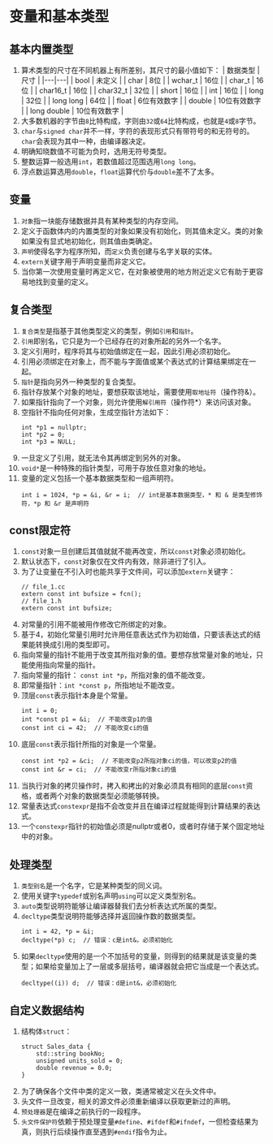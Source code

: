 # 变量和基本类型

## 基本内置类型

1. 算术类型的尺寸在不同机器上有所差别，其尺寸的最小值如下：
    | 数据类型 | 尺寸 |
    |---|---|
    | bool | 未定义 |
    | char | 8位 |
    | wchar_t | 16位 |
    | char_t | 16位 |
    | char16_t | 16位 |
    | char32_t | 32位 |
    | short | 16位 |
    | int | 16位 |
    | long | 32位 |
    | long long | 64位 |
    | float | 6位有效数字 |
    | double | 10位有效数字 |
    | long double | 10位有效数字 |
2. 大多数机器的字节由`8`比特构成，字则由`32`或`64`比特构成，也就是`4`或`8`字节。
3. `char`与`signed char`并不一样，字符的表现形式只有带符号的和无符号的。`char`会表现为其中一种，由编译器决定。
4. 明确知晓数值不可能为负时，选用无符号类型。
5. 整数运算一般选用`int`，若数值超过范围选用`long long`。 
6. 浮点数运算选用`double`，`float`运算代价与`double`差不了太多。

## 变量

1. `对象`指一块能存储数据并具有某种类型的内存空间。
2. 定义于函数体内的内置类型的对象如果没有初始化，则其值未定义。类的对象如果没有显式地初始化，则其值由类确定。
3. `声明`使得名字为程序所知，而`定义`负责创建与名字关联的实体。 
4. `extern`关键字用于声明变量而非定义它。
5. 当你第一次使用变量时再定义它，在对象被使用的地方附近定义它有助于更容易地找到变量的定义。

## 复合类型

1. `复合类型`是指基于其他类型定义的类型，例如`引用`和`指针`。
2. `引用`即别名，它只是为一个已经存在的对象所起的另外一个名字。
3. 定义引用时，程序将其与初始值绑定在一起，因此引用必须初始化。
4. 引用必须绑定在对象上，而不能与字面值或某个表达式的计算结果绑定在一起。
5. `指针`是指向另外一种类型的复合类型。
6. 指针存放某个对象的地址，要想获取该地址，需要使用`取地址符`（操作符&）。
7. 如果指针指向了一个对象，则允许使用`解引用符`（操作符*）来访问该对象。
8. 空指针不指向任何对象，生成空指针方法如下：
    ```
    int *p1 = nullptr;
    int *p2 = 0;
    int *p3 = NULL;
    ```
9. 一旦定义了引用，就无法令其再绑定到另外的对象。
10. `void*`是一种特殊的指针类型，可用于存放任意对象的地址。
11. 变量的定义包括一个基本数据类型和一组声明符。
    ```
    int i = 1024, *p = &i, &r = i;  // int是基本数据类型，* 和 & 是类型修饰符，*p 和 &r 是声明符 
    ```

## const限定符

1. `const`对象一旦创建后其值就就不能再改变，所以`const`对象必须初始化。
2. 默认状态下，`const`对象仅在文件内有效，除非进行了引入。
3. 为了让变量在不引入时也能共享于文件间，可以添加`extern`关键字：
    ```
    // file_1.cc
    extern const int bufsize = fcn();
    // file_1.h
    extern const int bufsize;
    ```
4. 对常量的引用不能被用作修改它所绑定的对象。
5. 基于4，初始化常量引用时允许用任意表达式作为初始值，只要该表达式的结果能转换成引用的类型即可。 
6. 指向常量的指针不能用于改变其所指对象的值。要想存放常量对象的地址，只能使用指向常量的指针。
7. 指向常量的指针： ```const int *p```，所指对象的值不能改变。
8. 即常量指针：```int *const p```，所指地址不能改变。
9. 顶层`const`表示指针本身是个常量。
    ```
    int i = 0;
    int *const p1 = &i;  // 不能改变p1的值
    const int ci = 42;  // 不能改变ci的值
    ```
10. 底层`const`表示指针所指的对象是一个常量。 
    ```
    const int *p2 = &ci;  // 不能改变p2所指对象ci的值，可以改变p2的值
    const int &r = ci;  // 不能改变r所指对象ci的值
    ```
11. 当执行对象的拷贝操作时，拷入和拷出的对象必须具有相同的底层`const`资格，或者两个对象的数据类型必须能够转换。
12. 常量表达式`constexpr`是指不会改变并且在编译过程就能得到计算结果的表达式。 
13. 一个`constexpr`指针的初始值必须是nullptr或者0，或者时存储于某个固定地址中的对象。

## 处理类型

1. `类型别名`是一个名字，它是某种类型的同义词。
2. 使用关键字`typedef`或别名声明`using`可以定义类型别名。
3. `auto`类型说明符能够让编译器替我们去分析表达式所属的类型。
4. `decltype`类型说明符能够选择并返回操作数的数据类型。
    ```
    int i = 42, *p = &i;
    decltype(*p) c;  // 错误：c是int&，必须初始化
    ```
5. 如果`decltype`使用的是一个不加括号的变量，则得到的结果就是该变量的类型；如果给变量加上了一层或多层括号，编译器就会把它当成是一个表达式。
    ```
    decltype((i)) d;  // 错误：d是int&，必须初始化
    ```
    
## 自定义数据结构

1. 结构体`struct`：
    ```
    struct Sales_data {
        std::string bookNo;
        unsigned units_sold = 0;
        double revenue = 0.0;
    }
    ```
2. 为了确保各个文件中类的定义一致，类通常被定义在头文件中。
3. 头文件一旦改变，相关的源文件必须重新编译以获取更新过的声明。
4. `预处理器`是在编译之前执行的一段程序。
5. `头文件保护符`依赖于预处理变量`#define`、`#ifdef`和`#ifndef`，一但检查结果为真，则执行后续操作直至遇到`#endif`指令为止。